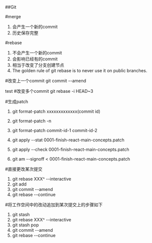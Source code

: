 ##Git


#merge

1. 会产生一个新的commit
2. 历史保存完整

#rebase

1. 不会产生一个新的commit
2. 会影响已经有的commit
3. 相当于改变了分支创建节点
4. The golden rule of git rebase is to never use it on public branches.

#改变上一个commit
git commit --amend

test
#改变多个commit
git rebase -i HEAD~3

#生成patch

1. git format-patch xxxxxxxxxxxxx(commit id)
2. git format-patch -n
3. git format-patch commit-id-1 commit-id-2

1. git apply --stat 0001-finish-react-main-concepts.patch 
2. git apply --check 0001-finish-react-main-concepts.patch 
3. git am --signoff < 0001-finish-react-main-concepts.patch

#直接更改某次提交

1. git rebase XXX^ --interactive
2. git add
3. git commit --amend
4. git rebase --continue

#将工作空间中的改动追加到某次提交上的步骤如下

1. git stash
2. git rebase XXX^ --interactive
3. git stash pop
4. git commit --amend
5. git rebase --continue

